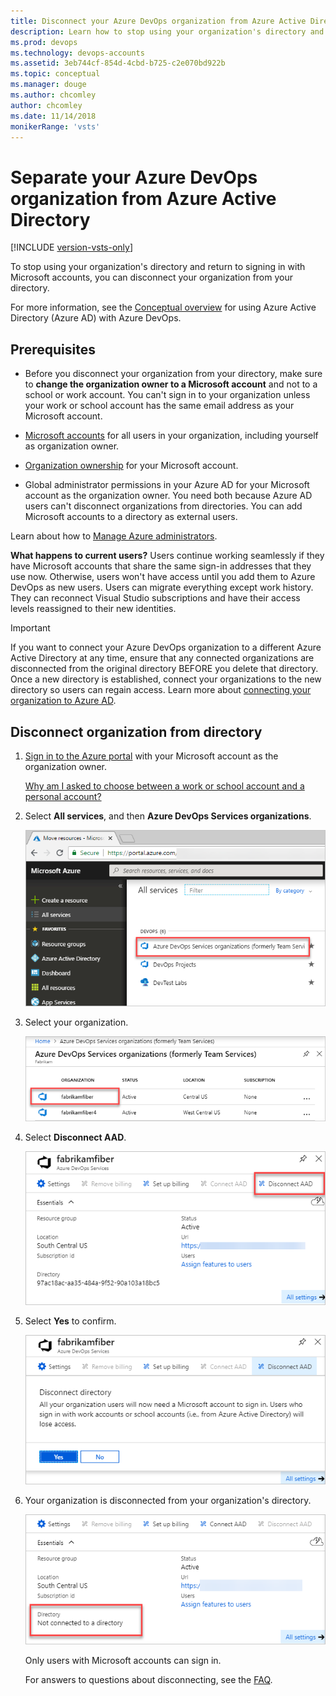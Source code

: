 ```yaml
---
title: Disconnect your Azure DevOps organization from Azure Active Directory
description: Learn how to stop using your organization's directory and sign in with a Microsoft account by disconnecting your Azure DevOps  account from your directory
ms.prod: devops
ms.technology: devops-accounts
ms.assetid: 3eb744cf-854d-4cbd-b725-c2e070bd922b
ms.topic: conceptual
ms.manager: douge
ms.author: chcomley
author: chcomley
ms.date: 11/14/2018
monikerRange: 'vsts'
---
```

# Separate your Azure DevOps organization from Azure Active Directory

[!INCLUDE [version-vsts-only](../../_shared/version-vsts-only.md)]

<a name="DisconnectDirectory"></a>

To stop using your organization's directory and return to signing in with Microsoft accounts, you can disconnect your organization from your directory.

For more information, see the [Conceptual overview](access-with-azure-ad.md) for using Azure Active Directory (Azure AD) with Azure DevOps.

## Prerequisites

* Before you disconnect your organization from your directory, make sure to **change the organization owner to a Microsoft account** and not to a school or work account. You can't sign in to your organization unless your work or school account has the same email address as your Microsoft account.

* [Microsoft accounts](`https://signup.live.com/?lic=1`) for all users in your organization, including yourself as organization owner.

* [Organization ownership](faq-change-app-access.md#find-owner) for your Microsoft account. 

* Global administrator permissions in your Azure AD for your Microsoft account as the organization owner. You need both because Azure AD users can't disconnect organizations from directories. You can add Microsoft accounts to a directory as external users.

Learn about how to [Manage Azure administrators](https://azure.microsoft.com/documentation/articles/active-directory-assign-admin-roles/).

**What happens to current users?**  Users continue working seamlessly if they have Microsoft accounts that share the same sign-in addresses that they use now. Otherwise, users won't have access until you add them to Azure DevOps as new users. Users can migrate everything except work history. They can reconnect Visual Studio subscriptions and have their access levels reassigned to their new identities.

> [!IMPORTANT]
> If you want to connect your Azure DevOps organization to a different Azure Active Directory at any time, ensure that any connected organizations are disconnected from the original directory BEFORE you delete that directory. Once a new directory is established, connect your organizations to the new directory so users can regain access. Learn more about [connecting your organization to Azure AD](connect-organization-to-azure-ad.md).

## Disconnect organization from directory

1. [Sign in to the Azure portal](https://portal.azure.com/) with your Microsoft account as the organization owner.

   [Why am I asked to choose between a work or school account and a personal account?](faq-azure-access.md#ChooseOrgAcctMSAcct)

2. Select **All services**, and then **Azure DevOps Services organizations**.

   ![Select Azure DevOps organizations in the Azure portal](_img/_shared/azure-portal-team-services-administration.png)

3. Select your organization.

   ![Select your organization in Azure portal](_img/_shared/azure-portal-select-organization.png)

4. Select **Disconnect AAD**.

   ![Disconnect organization from Azure AD](_img/_shared/azure-portal-disconnect-aad.png)

5. Select **Yes** to confirm.

   ![Disconnect the organization from directory](_img/_shared/azure-portal-confirm-disconnect-directory.png)

6. Your organization is disconnected from your organization's directory.

   ![Organization is now disconnected from your directory](_img/_shared/azure-portal-not-connected-to-directory.png)

   Only users with Microsoft accounts can sign in.

   For answers to questions about disconnecting, see the [FAQ](faq-azure-access.md#faq-disconnect).
